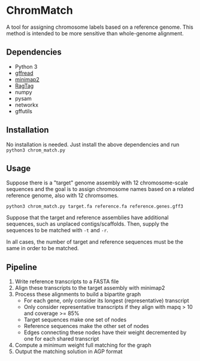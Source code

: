 # ChromMatch

A tool for assigning chromosome labels based on a reference genome. This method is intended to be more sensitive than whole-genome alignment.

## Dependencies
- Python 3
- [gffread](http://ccb.jhu.edu/software/stringtie/gff.shtml#gffread)
- [minimap2](https://github.com/lh3/minimap2)
- [RagTag](https://github.com/malonge/RagTag)
- numpy
- pysam
- networkx
- gffutils

## Installation
No installation is needed. Just install the above dependencies and run `python3 chrom_match.py`

## Usage
Suppose there is a "target" genome assembly with 12 chromosome-scale sequences and the goal is to assign chromosome names based on a related reference genome, also with 12 chromsomes.

```
python3 chrom_match.py target.fa reference.fa reference.genes.gff3
```

Suppose that the target and reference assemblies have additional sequences, such as unplaced contigs/scaffolds. Then, supply the sequences to be matched with `-t` and `-r`.

In all cases, the number of target and reference sequences must be the same in order to be matched.

## Pipeline
1. Write reference transcripts to a FASTA file
2. Align these transcripts to the target assembly with minimap2
3. Process these alignments to build a bipartite graph
    - For each gene, only consider its longest (representative) transcript
    - Only consider representative transcripts if they align with mapq > 10 and coverage >= 85%
    - Target sequences make one set of nodes
    - Reference sequences make the other set of nodes
    - Edges connecting these nodes have their weight decremented by one for each shared transcript
4. Compute a minimum weight full matching for the graph
5. Output the matching solution in AGP format
